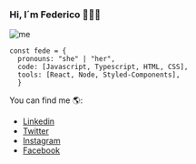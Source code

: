 ### Hi, I´m Federico 👋👨‍💻
![me](https://user-images.githubusercontent.com/21134315/138626655-bb20162a-ea6c-43b8-851f-ff147b6dedab.png)

```JS
const fede = {
  pronouns: "she" | "her",
  code: [Javascript, Typescript, HTML, CSS],
  tools: [React, Node, Styled-Components],
  }
 ``` 
You can find me 🌎:
- [Linkedin](https://linkedin.com/in/federico-bordini/)
- [Twitter](https://twitter.com/sonikboom13)
- [Instagram](https://www.instagram.com/fede_bordini)
- [Facebook](https://www.facebook.com/federico.bordini.3)

<!--
**FedericoBordini/FedericoBordini** is a ✨ _special_ ✨ repository because its `README.md` (this file) appears on your GitHub profile.

Here are some ideas to get you started:

- 🔭 I’m currently working on ...
- 🌱 I’m currently learning ...
- 👯 I’m looking to collaborate on ...
- 🤔 I’m looking for help with ...
- 💬 Ask me about ...
- 📫 How to reach me: ...
- 😄 Pronouns: ...
- ⚡ Fun fact: ...
-->
